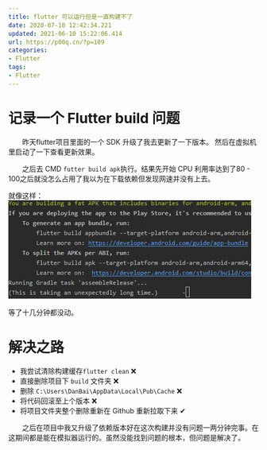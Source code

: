 ```yaml
---
title: flutter 可以运行但是一直构建不了
date: 2020-07-10 12:42:34.221
updated: 2021-06-10 15:22:06.414
url: https://p00q.cn/?p=109
categories: 
- Flutter
tags: 
- Flutter
---
```


# 记录一个 Flutter build 问题

&emsp;&emsp;昨天flutter项目里面的一个 SDK 升级了我去更新了一下版本。
然后在虚拟机里启动了一下查看更新效果。

&emsp;&emsp;之后去 CMD ```futter build apk```执行。结果先开始 CPU 利用率达到了80 - 100之后就没怎么占用了我以为在下载依赖但发现网速并没有上去。

就像这样：![NXM6S4VE1C_5NBORSML8.png](../res/img/594354499462.jpeg)

等了十几分钟都没动。

# 解决之路

- 我尝试清除构建缓存```flutter clean``` ❌
- 直接删除项目下 ```build``` 文件夹 ❌
- 删除 ```C:\Users\DanBai\AppData\Local\Pub\Cache``` ❌
- 将代码回滚至上个版本 ❌
- 将项目文件夹整个删除重新在 Github 重新拉取下来 ✔

&emsp;&emsp;之后在项目中我又升级了依赖版本好在这次构建并没有问题一两分钟完事。在这期间都是能在模拟器运行的。虽然没能找到问题的根本，但问题是解决了。